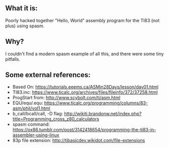 ## What it is:
Poorly hacked together "Hello, World" assembly program for the TI83 (not plus) using spasm.


## Why?
I couldn't find a modern spasm example of all this, and there were some tiny pitfalls.


## Some external references:
- Based On: https://tutorials.eeems.ca/ASMin28Days/lesson/day01.html
- TI83.inc: https://www.ticalc.org/archives/files/fileinfo/372/37258.html
- ProgStart from: http://www.scybolt.com/ti/asm.html
- EQU/equ/.equ: https://www.ticalc.org/programming/columns/83-asm/phil/vol1.html
- b_call/bcall/call, -D flag: http://wikiti.brandonw.net/index.php?title=Programming_cross_z80_calculators
- spasm command: https://ox86.tumblr.com/post/3142418654/programming-the-ti83-in-assembler-using-linux
- 83p file extension: http://tibasicdev.wikidot.com/file-extensions
